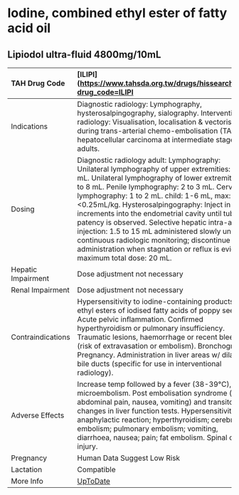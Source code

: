 # Iodine, combined ethyl ester of fatty acid oil

## Lipiodol ultra-fluid 4800mg/10mL

| TAH Drug Code      | [ILIPI](https://www.tahsda.org.tw/drugs/hissearch.php?drug_code=ILIPI                                                                                                                                                                                                                                                                                                                                                                                                                                                                                                                         |
|:-------------------|:----------------------------------------------------------------------------------------------------------------------------------------------------------------------------------------------------------------------------------------------------------------------------------------------------------------------------------------------------------------------------------------------------------------------------------------------------------------------------------------------------------------------------------------------------------------------------------------------|
| Indications        | Diagnostic radiology: Lymphography, hysterosalpingography, sialography. Interventional radiology: Visualisation, localisation & vectorisation during trans-arterial chemo-embolisation (TACE) of hepatocellular carcinoma at intermediate stage, in adults.                                                                                                                                                                                                                                                                                                                                   |
| Dosing             | Diagnostic radiology adult: Lymphography: Unilateral lymphography of upper extremities: 2 to 4 mL. Unilateral lymphography of lower extremities: 6 to 8 mL. Penile lymphography: 2 to 3 mL. Cervical lymphography: 1 to 2 mL. child: 1-6 mL, max: =<0.25mL/kg. Hysterosalpingography: Inject in 2 mL increments into the endometrial cavity until tubal patency is observed. Selective hepatic intra-arterial injection: 1.5 to 15 mL administered slowly under continuous radiologic monitoring; discontinue administration when stagnation or reflux is evident, maximum total dose: 20 mL. |
| Hepatic Impairment | Dose adjustment not necessary                                                                                                                                                                                                                                                                                                                                                                                                                                                                                                                                                                 |
| Renal Impairment   | Dose adjustment not necessary                                                                                                                                                                                                                                                                                                                                                                                                                                                                                                                                                                 |
| Contraindications  | Hypersensitivity to iodine-containing products or ethyl esters of iodised fatty acids of poppy seed oil. Acute pelvic inflammation. Confirmed hyperthyroidism or pulmonary insufficiency. Traumatic lesions, haemorrhage or recent bleeding (risk of extravasation or embolism). Bronchography. Pregnancy. Administration in liver areas w/ dilated bile ducts (specific for use in interventional radiology).                                                                                                                                                                                |
| Adverse Effects    | Increase temp followed by a fever (38-39°C), fat microembolism. Post embolisation syndrome (fever, abdominal pain, nausea, vomiting) and transitory changes in liver function tests. Hypersensitivity, anaphylactic reaction; hyperthyroidism; cerebral embolism; pulmonary embolism; vomiting, diarrhoea, nausea; pain; fat embolism. Spinal cord injury.                                                                                                                                                                                                                                    |
| Pregnancy          | Human Data Suggest Low Risk                                                                                                                                                                                                                                                                                                                                                                                                                                                                                                                                                                   |
| Lactation          | Compatible                                                                                                                                                                                                                                                                                                                                                                                                                                                                                                                                                                                    |
| More Info          | [UpToDate](https://www.uptodate.com/contents/iodine,-combined-ethyl-ester-of-fatty-acid-oil-drug-information)                                                                                                                                                                                                                                                                                                                                                                                                                                                                                 |

